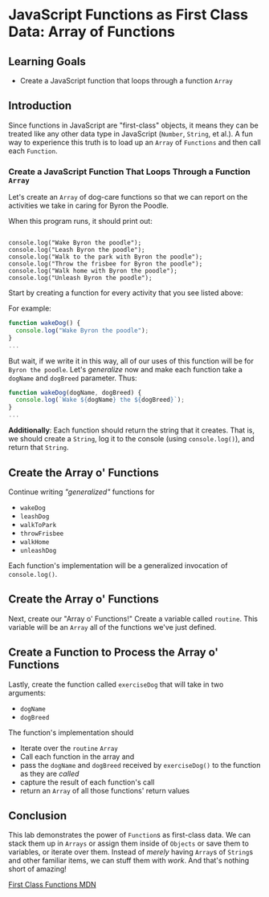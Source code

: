 # JavaScript Functions as First Class Data: Array of Functions

## Learning Goals

- Create a JavaScript function that loops through a function `Array`

## Introduction

Since functions in JavaScript are "first-class" objects, it means they can be
treated like any other data type in JavaScript (`Number`, `String`, et al.). A
fun way to experience this truth is to load up an `Array` of `Functions` and
then call each `Function`.

### Create a JavaScript Function That Loops Through a Function `Array`

Let's create an `Array` of dog-care functions so that we can report on the
activities we take in caring for Byron the Poodle.

When this program runs, it should print out:

```

console.log("Wake Byron the poodle");
console.log("Leash Byron the poodle");
console.log("Walk to the park with Byron the poodle");
console.log("Throw the frisbee for Byron the poodle");
console.log("Walk home with Byron the poodle");
console.log("Unleash Byron the poodle");

```

Start by creating a function for every activity that you see listed above:

For example:

```js
function wakeDog() {
  console.log("Wake Byron the poodle");
}
...
```

But wait, if we write it in this way, all of our uses of this function will be
for `Byron the poodle`. Let's _generalize_ now and make each function take a
`dogName` and `dogBreed` parameter. Thus:

```js
function wakeDog(dogName, dogBreed) {
  console.log(`Wake ${dogName} the ${dogBreed}`);
}
...
```

**Additionally**: Each function should return the string that it creates. That
is, we should create a `String`, log it to the console (using `console.log()`),
and return that `String`.

## Create the Array o' Functions

Continue writing _"generalized"_ functions for

- `wakeDog`
- `leashDog`
- `walkToPark`
- `throwFrisbee`
- `walkHome`
- `unleashDog`

Each function's implementation will be a generalized invocation of
`console.log()`.

## Create the Array o' Functions

Next, create our "Array o' Functions!" Create a variable called `routine`. This
variable will be an `Array` all of the functions we've just defined.

## Create a Function to Process the Array o' Functions

Lastly, create the function called `exerciseDog` that will take in two
arguments:

- `dogName`
- `dogBreed`

The function's implementation should

- Iterate over the `routine` `Array`
- Call each function in the array and
- pass the `dogName` and `dogBreed` received by `exerciseDog()` to the function
  as they are _called_
- capture the result of each function's call
- return an `Array` of all those functions' return values

## Conclusion

This lab demonstrates the power of `Function`s as first-class data. We can stack
them up in `Arrays` or assign them inside of `Objects` or save them to
variables, or iterate over them. Instead of _merely_ having `Array`s of
`String`s and other familiar items, we can stuff them with _work_. And that's
nothing short of amazing!

[First Class Functions MDN](https://developer.mozilla.org/en-US/docs/Glossary/First-class_Function)
